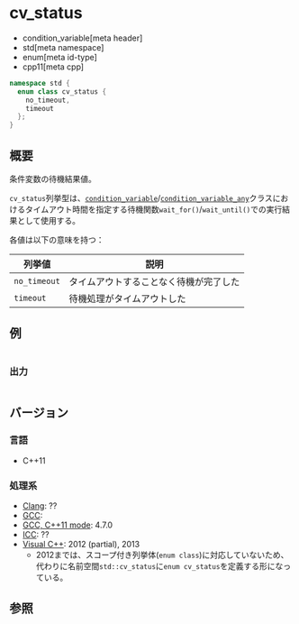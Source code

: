 # cv_status
* condition_variable[meta header]
* std[meta namespace]
* enum[meta id-type]
* cpp11[meta cpp]

```cpp
namespace std {
  enum class cv_status {
    no_timeout,
    timeout
  };
}
```

## 概要
条件変数の待機結果値。

`cv_status`列挙型は、[`condition_variable`](/reference/condition_variable/condition_variable.md)/[`condition_variable_any`](/reference/condition_variable/condition_variable_any.md)クラスにおけるタイムアウト時間を指定する待機関数`wait_for()`/`wait_until()`での実行結果として使用する。

各値は以下の意味を持つ：

| 列挙値 | 説明 |
|--------------|----------------------------------------|
| `no_timeout` | タイムアウトすることなく待機が完了した |
| `timeout`    | 待機処理がタイムアウトした             |


## 例
```cpp
```

### 出力
```
```

## バージョン
### 言語
- C++11

### 処理系
- [Clang](/implementation.md#clang): ??
- [GCC](/implementation.md#gcc): 
- [GCC, C++11 mode](/implementation.md#gcc): 4.7.0
- [ICC](/implementation.md#icc): ??
- [Visual C++](/implementation.md#visual_cpp): 2012 (partial), 2013
	- 2012までは、スコープ付き列挙体(`enum class`)に対応していないため、代わりに名前空間`std::cv_status`に`enum cv_status`を定義する形になっている。


## 参照


